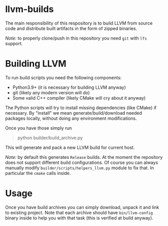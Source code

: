 llvm-builds
===========

The main responsibility of this respository is to build LLVM from source code and distribute
built artifacts in the form of zipped binaries.

*Note:* to properly clone/push in this repository you need `git` with `lfs` support.

Building LLVM
=============

To run build scripts you need the following components:

* Python3.9+ (it is necessary for building LLVM anyway)
* git (likely any modern version will do)
* Some valid C++ compiler (likely CMake will cry about it anyway)

The Python scripts will try to install missing dependencies (like CMake) if necessary.
By "install" we mean generate/build/download needed packages locally, without doing any
environment modifications.

Once you have those simply run

> python builder/build_archive.py

This will generate and pack a new LLVM build for current host.

*Note:* by default this generates `Release` builds. At the moment the repository does not
support different build configurations. Of course you can always manually modify
`builder/scripts/helpers_llvm.py` module to fix that. In particular the `cmake`
calls inside.

Usage
=====

Once you have build archives you can simply download, unpack it and link to existing
project. Note that each archive should have `bin/llvm-config` binary inside to help
you with that task (this is verified at build anyway).
